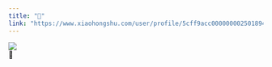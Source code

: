 ```yaml
---
title: "🥯"
link: "https://www.xiaohongshu.com/user/profile/5cff9acc0000000025018949/"
---
```


<img src="http://sns-webpic-qc.xhscdn.com/202409111443/64f770cf7938fa32d11cd65fdc243183/1040g008313cr3mv97q5g5n7vjb69b2a90ifjoig!nc_n_nwebp_mw_1" /><br />🥯

